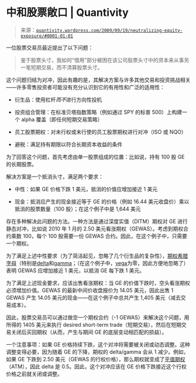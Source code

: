 <!--yml

类别：未分类

日期：2024-05-18 13:55:27

-->

# 中和股票敞口 | Quantivity

> 来源：[`quantivity.wordpress.com/2009/09/19/neutralizing-equity-exposure/#0001-01-01`](https://quantivity.wordpress.com/2009/09/19/neutralizing-equity-exposure/#0001-01-01)

一位股票交易员最近提出了以下问题：

> 鉴于股票头寸，我如何“借用”部分被困在该公司股票头寸中的资本来从事另一笔短期交易，而不清算股票头寸。

这个问题归结为对冲，因此有趣的是，其解决方案与许多其他交易和投资挑战相关——许多零售投资者可能没有充分认识到它的有用性和广泛的适用性：

+   衍生品：使用杠杆*而不*进行方向性投机

+   投资组合管理：在标准贝塔指数策略（例如通过 SPY 的标普 500）上构建一个 alpha 覆盖（即任何短期交易策略）

+   员工股票期权：对未行权或未行使的员工股票期权进行对冲（ISO 或 NQO）

+   避税：满足持有期限以符合长期资本收益的条件

为了回答这个问题，首先考虑由单一股票组成的位置：比如说，持有 100 股 GE 的长期股票。

解决方案是一个抵消头寸，满足两个要求：

+   中性：如果 GE 价格下跌 1 美元，抵消的价值应增加接近 1 美元

+   现金：抵消应产生的现金接近等于 GE 的价格（例如 16.44 美元收盘价）乘以抵消的股票数量（100 股）；在这个例子中是 1,644 美元

存在多种解决此问题的方法。一种方法是通过深度实值（DITM）期权对 GE 进行静态对冲，比如说 2010 年 1 月的 2.50 美元看涨期权（GEWAS）。考虑到期权合约乘数 100，每个 100 股需要一份 GEWAS 合约。因此，在这个例子中，只需要一个期权。

为了满足上述中性要求（为了简洁起见，忽略了几个衍生品的复杂性），[期权希腊字母](http://en.wikipedia.org/wiki/Greeks_%28finance%29)（特别是[delta](http://en.wikipedia.org/wiki/Greeks_%28finance%29#Delta)和[gamma](http://en.wikipedia.org/wiki/Greeks_%28finance%29#Gamma)；（在这个例子中，[vega](http://en.wikipedia.org/wiki/Greeks_%28finance%29#Vega)为零，因此方便地忽略了）表明 GEWAS 应增加接近 1 美元，以抵消 GE 每下跌 1 美元。

为了满足上述现金要求，应该出售看涨期权：当 GE 的价值下跌时，空头看涨期权必须增加价值。GEWAS 的最新中间价收盘报价为 14.05 美元，因此出售 1 GEWAS 产生 14.05 美元的现金——在这个例子中总共产生 1,405 美元（减去交易成本）。

因此，股票交易员可以通过做空一个期权合约（-1 GEWAS）来解决这个问题，用所得的 1405 美元来执行 desired short-term trade（短期交易），然后在短期交易关闭后买回期权（从而，产生与期间 GE 的底层变动相匹配的损益）。

一个注意事项：如果 GE 价格持续下跌，这个对冲将需要被关闭或动态调整。这种调整变得必要，因为随着 GE 的下降，期权的 delta/gamma 会从 1 减少。例如，如果 GE 下跌到 2.50 美元（GEWAS 的行权价格），那么期权就变成了[平值期权](http://en.wikipedia.org/wiki/Moneyness#ATM:_At-the-money)（ATM），因此 delta 是 0.5。因此，这个对冲应该在 GE 价格下跌接近这个行权价格之前就关闭或调整。
